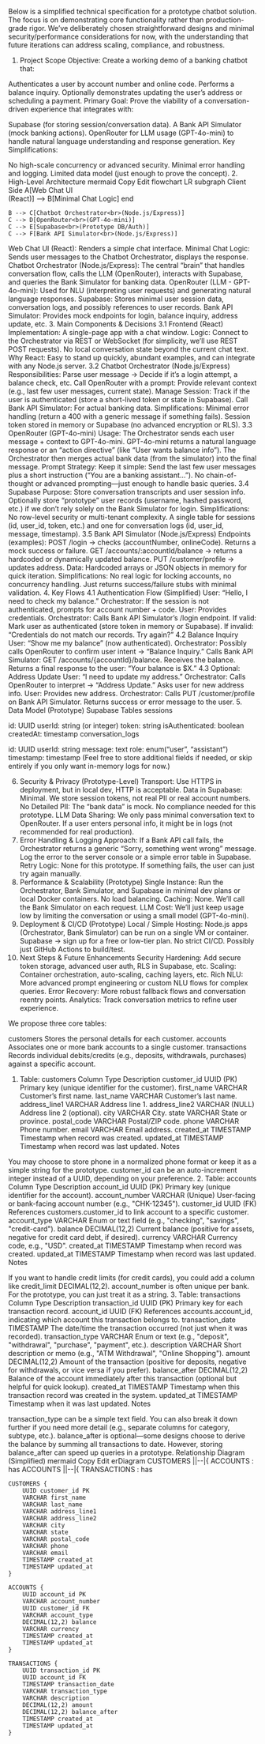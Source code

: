 Below is a simplified technical specification for a prototype chatbot solution. The focus is on demonstrating core functionality rather than production-grade rigor. We’ve deliberately chosen straightforward designs and minimal security/performance considerations for now, with the understanding that future iterations can address scaling, compliance, and robustness.

1. Project Scope
Objective: Create a working demo of a banking chatbot that:

Authenticates a user by account number and online code.
Performs a balance inquiry.
Optionally demonstrates updating the user’s address or scheduling a payment.
Primary Goal: Prove the viability of a conversation-driven experience that integrates with:

Supabase (for storing session/conversation data).
A Bank API Simulator (mock banking actions).
OpenRouter for LLM usage (GPT-4o-mini) to handle natural language understanding and response generation.
Key Simplifications:

No high-scale concurrency or advanced security.
Minimal error handling and logging.
Limited data model (just enough to prove the concept).
2. High-Level Architecture
mermaid
Copy
Edit
flowchart LR
    subgraph Client Side
        A[Web Chat UI<br>(React)] --> B[Minimal Chat Logic]
    end

    B --> C[Chatbot Orchestrator<br>(Node.js/Express)]
    C --> D[OpenRouter<br>(GPT-4o-mini)]
    C --> E[Supabase<br>(Prototype DB/Auth)]
    C --> F[Bank API Simulator<br>(Node.js/Express)]
Web Chat UI (React): Renders a simple chat interface.
Minimal Chat Logic: Sends user messages to the Chatbot Orchestrator, displays the response.
Chatbot Orchestrator (Node.js/Express): The central “brain” that handles conversation flow, calls the LLM (OpenRouter), interacts with Supabase, and queries the Bank Simulator for banking data.
OpenRouter (LLM - GPT-4o-mini): Used for NLU (interpreting user requests) and generating natural language responses.
Supabase: Stores minimal user session data, conversation logs, and possibly references to user records.
Bank API Simulator: Provides mock endpoints for login, balance inquiry, address update, etc.
3. Main Components & Decisions
3.1 Frontend (React)
Implementation: A single-page app with a chat window.
Logic:
Connect to the Orchestrator via REST or WebSocket (for simplicity, we’ll use REST POST requests).
No local conversation state beyond the current chat text.
Why React: Easy to stand up quickly, abundant examples, and can integrate with any Node.js server.
3.2 Chatbot Orchestrator (Node.js/Express)
Responsibilities:
Parse user message → Decide if it’s a login attempt, a balance check, etc.
Call OpenRouter with a prompt:
Provide relevant context (e.g., last few user messages, current state).
Manage Session: Track if the user is authenticated (store a short-lived token or state in Supabase).
Call Bank API Simulator: For actual banking data.
Simplifications:
Minimal error handling (return a 400 with a generic message if something fails).
Session token stored in memory or Supabase (no advanced encryption or RLS).
3.3 OpenRouter (GPT-4o-mini)
Usage:
The Orchestrator sends each user message + context to GPT-4o-mini.
GPT-4o-mini returns a natural language response or an “action directive” (like “User wants balance info”).
The Orchestrator then merges actual bank data (from the simulator) into the final message.
Prompt Strategy:
Keep it simple: Send the last few user messages plus a short instruction (“You are a banking assistant…”).
No chain-of-thought or advanced prompting—just enough to handle basic queries.
3.4 Supabase
Purpose:
Store conversation transcripts and user session info.
Optionally store “prototype” user records (username, hashed password, etc.) if we don’t rely solely on the Bank Simulator for login.
Simplifications:
No row-level security or multi-tenant complexity.
A single table for sessions (id, user_id, token, etc.) and one for conversation logs (id, user_id, message, timestamp).
3.5 Bank API Simulator (Node.js/Express)
Endpoints (examples):
POST /login → checks (accountNumber, onlineCode). Returns a mock success or failure.
GET /accounts/:accountId/balance → returns a hardcoded or dynamically updated balance.
PUT /customer/profile → updates address.
Data:
Hardcoded arrays or JSON objects in memory for quick iteration.
Simplifications:
No real logic for locking accounts, no concurrency handling.
Just returns success/failure stubs with minimal validation.
4. Key Flows
4.1 Authentication Flow (Simplified)
User: “Hello, I need to check my balance.”
Orchestrator: If the session is not authenticated, prompts for account number + code.
User: Provides credentials.
Orchestrator:
Calls Bank API Simulator’s /login endpoint.
If valid: Mark user as authenticated (store token in memory or Supabase).
If invalid: “Credentials do not match our records. Try again?”
4.2 Balance Inquiry
User: “Show me my balance” (now authenticated).
Orchestrator:
Possibly calls OpenRouter to confirm user intent → “Balance Inquiry.”
Calls Bank API Simulator: GET /accounts/{accountId}/balance.
Receives the balance.
Returns a final response to the user: “Your balance is $X.”
4.3 Optional: Address Update
User: “I need to update my address.”
Orchestrator:
Calls OpenRouter to interpret → “Address Update.”
Asks user for new address info.
User: Provides new address.
Orchestrator:
Calls PUT /customer/profile on Bank API Simulator.
Returns success or error message to the user.
5. Data Model (Prototype)
Supabase Tables
sessions

id: UUID
userId: string (or integer)
token: string
isAuthenticated: boolean
createdAt: timestamp
conversation_logs

id: UUID
userId: string
message: text
role: enum(“user”, “assistant”)
timestamp: timestamp
(Feel free to store additional fields if needed, or skip entirely if you only want in-memory logs for now.)

6. Security & Privacy (Prototype-Level)
Transport: Use HTTPS in deployment, but in local dev, HTTP is acceptable.
Data in Supabase: Minimal. We store session tokens, not real PII or real account numbers.
No Detailed PII: The “bank data” is mock. No compliance needed for this prototype.
LLM Data Sharing: We only pass minimal conversation text to OpenRouter. If a user enters personal info, it might be in logs (not recommended for real production).
7. Error Handling & Logging
Approach:
If a Bank API call fails, the Orchestrator returns a generic “Sorry, something went wrong” message.
Log the error to the server console or a simple error table in Supabase.
Retry Logic:
None for this prototype. If something fails, the user can just try again manually.
8. Performance & Scalability (Prototype)
Single Instance:
Run the Orchestrator, Bank Simulator, and Supabase in minimal dev plans or local Docker containers.
No load balancing.
Caching:
None. We’ll call the Bank Simulator on each request.
LLM Cost:
We’ll just keep usage low by limiting the conversation or using a small model (GPT-4o-mini).
9. Deployment & CI/CD (Prototype)
Local / Simple Hosting:
Node.js apps (Orchestrator, Bank Simulator) can be run on a single VM or container.
Supabase → sign up for a free or low-tier plan.
No strict CI/CD. Possibly just GitHub Actions to build/test.
10. Next Steps & Future Enhancements
Security Hardening: Add secure token storage, advanced user auth, RLS in Supabase, etc.
Scaling: Container orchestration, auto-scaling, caching layers, etc.
Rich NLU: More advanced prompt engineering or custom NLU flows for complex queries.
Error Recovery: More robust fallback flows and conversation reentry points.
Analytics: Track conversation metrics to refine user experience.

We propose three core tables:

customers
Stores the personal details for each customer.
accounts
Associates one or more bank accounts to a single customer.
transactions
Records individual debits/credits (e.g., deposits, withdrawals, purchases) against a specific account.
1. Table: customers
Column	Type	Description
customer_id	UUID (PK)	Primary key (unique identifier for the customer).
first_name	VARCHAR	Customer’s first name.
last_name	VARCHAR	Customer’s last name.
address_line1	VARCHAR	Address line 1.
address_line2	VARCHAR (NULL)	Address line 2 (optional).
city	VARCHAR	City.
state	VARCHAR	State or province.
postal_code	VARCHAR	Postal/ZIP code.
phone	VARCHAR	Phone number.
email	VARCHAR	Email address.
created_at	TIMESTAMP	Timestamp when record was created.
updated_at	TIMESTAMP	Timestamp when record was last updated.
Notes

You may choose to store phone in a normalized phone format or keep it as a simple string for the prototype.
customer_id can be an auto-increment integer instead of a UUID, depending on your preference.
2. Table: accounts
Column	Type	Description
account_id	UUID (PK)	Primary key (unique identifier for the account).
account_number	VARCHAR (Unique)	User-facing or bank-facing account number (e.g., "CHK-12345").
customer_id	UUID (FK)	References customers.customer_id to link account to a specific customer.
account_type	VARCHAR	Enum or text field (e.g., "checking", "savings", "credit-card").
balance	DECIMAL(12,2)	Current balance (positive for assets, negative for credit card debt, if desired).
currency	VARCHAR	Currency code, e.g., "USD".
created_at	TIMESTAMP	Timestamp when record was created.
updated_at	TIMESTAMP	Timestamp when record was last updated.
Notes

If you want to handle credit limits (for credit cards), you could add a column like credit_limit DECIMAL(12,2).
account_number is often unique per bank. For the prototype, you can just treat it as a string.
3. Table: transactions
Column	Type	Description
transaction_id	UUID (PK)	Primary key for each transaction record.
account_id	UUID (FK)	References accounts.account_id, indicating which account this transaction belongs to.
transaction_date	TIMESTAMP	The date/time the transaction occurred (not just when it was recorded).
transaction_type	VARCHAR	Enum or text (e.g., "deposit", "withdrawal", "purchase", "payment", etc.).
description	VARCHAR	Short description or memo (e.g., "ATM Withdrawal", "Online Shopping").
amount	DECIMAL(12,2)	Amount of the transaction (positive for deposits, negative for withdrawals, or vice versa if you prefer).
balance_after	DECIMAL(12,2)	Balance of the account immediately after this transaction (optional but helpful for quick lookup).
created_at	TIMESTAMP	Timestamp when this transaction record was created in the system.
updated_at	TIMESTAMP	Timestamp when it was last updated.
Notes

transaction_type can be a simple text field. You can also break it down further if you need more detail (e.g., separate columns for category, subtype, etc.).
balance_after is optional—some designs choose to derive the balance by summing all transactions to date. However, storing balance_after can speed up queries in a prototype.
Relationship Diagram (Simplified)
mermaid
Copy
Edit
erDiagram
    CUSTOMERS ||--|{ ACCOUNTS : has
    ACCOUNTS ||--|{ TRANSACTIONS : has

    CUSTOMERS {
        UUID customer_id PK
        VARCHAR first_name
        VARCHAR last_name
        VARCHAR address_line1
        VARCHAR address_line2
        VARCHAR city
        VARCHAR state
        VARCHAR postal_code
        VARCHAR phone
        VARCHAR email
        TIMESTAMP created_at
        TIMESTAMP updated_at
    }

    ACCOUNTS {
        UUID account_id PK
        VARCHAR account_number
        UUID customer_id FK
        VARCHAR account_type
        DECIMAL(12,2) balance
        VARCHAR currency
        TIMESTAMP created_at
        TIMESTAMP updated_at
    }

    TRANSACTIONS {
        UUID transaction_id PK
        UUID account_id FK
        TIMESTAMP transaction_date
        VARCHAR transaction_type
        VARCHAR description
        DECIMAL(12,2) amount
        DECIMAL(12,2) balance_after
        TIMESTAMP created_at
        TIMESTAMP updated_at
    }
